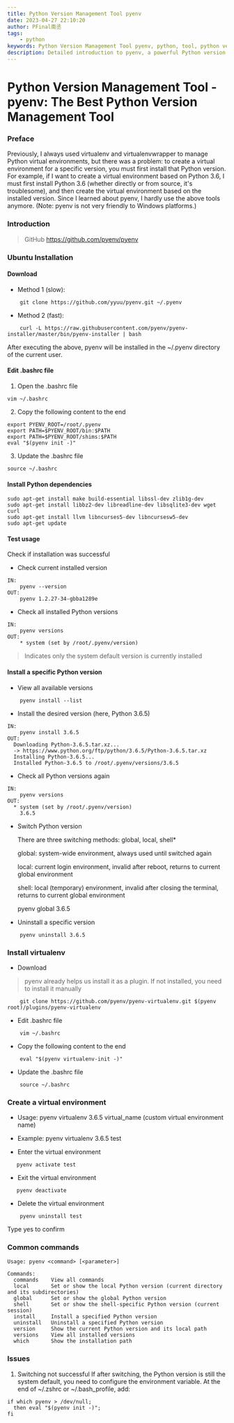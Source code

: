 ```yaml
---
title: Python Version Management Tool pyenv
date: 2023-04-27 22:10:20
author: PFinal南丞
tags: 
    - python
keywords: Python Version Management Tool pyenv, python, tool, python version management, pyenv tutorial, python environment configuration
description: Detailed introduction to pyenv, a powerful Python version management tool, including installation, configuration, version switching, virtual environment management, and other core functions to help developers easily manage multiple Python versions.
---
```


# Python Version Management Tool - pyenv: The Best Python Version Management Tool

### Preface

Previously, I always used virtualenv and virtualenvwrapper to manage Python virtual environments, but there was a problem: to create a virtual environment for a specific version, you must first install that Python version. For example, if I want to create a virtual environment based on Python 3.6, I must first install Python 3.6 (whether directly or from source, it's troublesome), and then create the virtual environment based on the installed version. Since I learned about pyenv, I hardly use the above tools anymore. (Note: pyenv is not very friendly to Windows platforms.)

### Introduction

> GitHub https://github.com/pyenv/pyenv

### Ubuntu Installation

#### Download

- Method 1 (slow):

```
    git clone https://github.com/yyuu/pyenv.git ~/.pyenv
```

- Method 2 (fast):

```
    curl -L https://raw.githubusercontent.com/pyenv/pyenv-installer/master/bin/pyenv-installer | bash
```

After executing the above, pyenv will be installed in the ~/.pyenv directory of the current user.

#### Edit .bashrc file

1. Open the .bashrc file

```
vim ~/.bashrc
```

2. Copy the following content to the end
```
export PYENV_ROOT=/root/.pyenv
export PATH=$PYENV_ROOT/bin:$PATH
export PATH=$PYENV_ROOT/shims:$PATH
eval "$(pyenv init -)"
```
3. Update the .bashrc file
```
source ~/.bashrc
```

#### Install Python dependencies

```
sudo apt-get install make build-essential libssl-dev zlib1g-dev
sudo apt-get install libbz2-dev libreadline-dev libsqlite3-dev wget curl
sudo apt-get install llvm libncurses5-dev libncursesw5-dev
sudo apt-get update
```
#### Test usage

Check if installation was successful

- Check current installed version

```
IN:
	pyenv --version
OUT:
	pyenv 1.2.27-34-gbba1289e
```
- Check all installed Python versions
```
IN:
	pyenv versions
OUT:
	* system (set by /root/.pyenv/version)
```
> Indicates only the system default version is currently installed

#### Install a specific Python version

- View all available versions
```
    pyenv install --list
``` 
- Install the desired version (here, Python 3.6.5)

```
IN:
	pyenv install 3.6.5
OUT:
  Downloading Python-3.6.5.tar.xz...
  -> https://www.python.org/ftp/python/3.6.5/Python-3.6.5.tar.xz
  Installing Python-3.6.5...
  Installed Python-3.6.5 to /root/.pyenv/versions/3.6.5
```
- Check all Python versions again

```
IN:
	pyenv versions
OUT:
  * system (set by /root/.pyenv/version)
    3.6.5
```

- Switch Python version

    There are three switching methods: global, local, shell*

    global: system-wide environment, always used until switched again

    local: current login environment, invalid after reboot, returns to current global environment

    shell: local (temporary) environment, invalid after closing the terminal, returns to current global environment

    pyenv global 3.6.5

- Uninstall a specific version

```
    pyenv uninstall 3.6.5
```

### Install virtualenv

- Download

> pyenv already helps us install it as a plugin. If not installed, you need to install it manually

```
    git clone https://github.com/pyenv/pyenv-virtualenv.git $(pyenv root)/plugins/pyenv-virtualenv
```

- Edit .bashrc file

```
    vim ~/.bashrc
```

- Copy the following content to the end

```
    eval "$(pyenv virtualenv-init -)"
```
- Update the .bashrc file

```
    source ~/.bashrc
```

### Create a virtual environment

- Usage: pyenv virtualenv 3.6.5 virtual_name (custom virtual environment name)

- Example: pyenv virtualenv 3.6.5 test

- Enter the virtual environment

```
   pyenv activate test
```
- Exit the virtual environment

```
   pyenv deactivate
```
- Delete the virtual environment

```
    pyenv uninstall test
```
Type yes to confirm

### Common commands

```
Usage: pyenv <command> [<parameter>]
```

```
Commands:
  commands    View all commands
  local       Set or show the local Python version (current directory and its subdirectories)
  global      Set or show the global Python version
  shell       Set or show the shell-specific Python version (current session)
  install     Install a specified Python version
  uninstall   Uninstall a specified Python version
  version     Show the current Python version and its local path
  versions    View all installed versions
  which       Show the installation path
```
### Issues

1. Switching not successful
If after switching, the Python version is still the system default, you need to configure the environment variable. At the end of ~/.zshrc or ~/.bash_profile, add:

```
if which pyenv > /dev/null;
  then eval "$(pyenv init -)";
fi
``` 